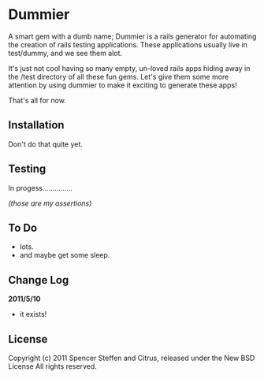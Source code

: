 Dummier
=======

A smart gem with a dumb name; Dummier is a rails generator for automating the creation of rails testing applications. These applications usually live in test/dummy, and we see them alot.

It's just not cool having so many empty, un-loved rails apps hiding away in the /test directory of all these fun gems. Let's give them some more attention by using dummier to make it exciting to generate these apps!

That's all for now.


Installation
------------

Don't do that quite yet.


Testing
-------

In progess...............

_(those are my assertions)_


To Do
-----

* lots.
* and maybe get some sleep.


Change Log
----------

**2011/5/10**

* it exists!


License
-------

Copyright (c) 2011 Spencer Steffen and Citrus, released under the New BSD License All rights reserved.